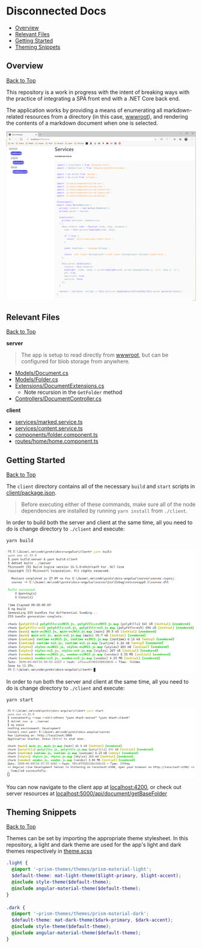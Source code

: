 # Disconnected Docs

* [Overview](#overview)
* [Relevant Files](#relevant-files)
* [Getting Started](#getting-started)
* [Theming Snippets](#theming-snippets)

## Overview
[Back to Top](#disconnected-docs)

This repository is a work in progress with the intent of breaking ways with the practice of integrating a SPA front end with a .NET Core back end.

The application works by providing a means of enumerating all markdown-related resources from a directory (in this case, [wwwroot](./server/wwwroot)), and rendering the contents of a markdown document when one is selected.

[![app](./.images/app.png)](./.images/app.png)  

## Relevant Files
[Back to Top](#disconnected-docs)

**server**

> The app is setup to read directly from [wwwroot](./server/wwwroot), but can be configured for blob storage from anywhere.

* [Models/Document.cs](./server/Models/Document.cs)
* [Models/Folder.cs](./server/Models/Folder.cs)
* [Extensions/DocumentExtensions.cs](./server/Extensions/DocumentExtensions.cs)
    * Note recursion in the `GetFolder` method
* [Controllers/DocumentController.cs](./server/Controllers/DocumentController.cs)

**client**

* [services/marked.service.ts](./client/src/app/services/marked.service.ts)
* [services/content.service.ts](./client/src/app/services/content.service.ts)
* [components/folder.component.ts](./client/src/app/components/folder.component.ts)
* [routes/home/home.component.ts](./client/src/app/routes/home/home.component.ts)

## Getting Started
[Back to Top](#disconnected-docs)

The `client` directory contains all of the necessary `build` and `start` scripts in [client/package.json](./client/package.json).

> Before executing either of these commands, make sure all of the node dependencies are installed by running `yarn install` from `./client`.

In order to build both the server and client at the same time, all you need to do is change directory to `./client` and execute:

```bash
yarn build
```

[![yarn-build](./.images/yarn-build.png)](./.images/yarn-build.png)

In order to run both the server and client at the same time, all you need to do is change directory to `./client` and execute:

```bash
yarn start
```

[![yarn-start](./.images/yarn-start.png)](./.images/yarn-start.png)

You can now navigate to the client app at [localhost:4200](http://localhost:4200), or check out server resources at [localhost:5000/api/document/getBaseFolder](http://localhost:5000/api/document/getBaseFolder)

## Theming Snippets
[Back to Top](#disconnected-docs)

Themes can be set by importing the appropriate theme stylesheet. In this repository, a light and dark theme are used for the app's light and dark themes respectively in [theme.scss](https://github.com/JaimeStill/disconnected-docs/blob/master/client/src/theme/themes.scss)

```scss
.light {
  @import '~prism-themes/themes/prism-material-light';
  $default-theme: mat-light-theme($light-primary, $light-accent);
  @include style-theme($default-theme);
  @include angular-material-theme($default-theme);
}

.dark {
  @import '~prism-themes/themes/prism-material-dark';
  $default-theme: mat-dark-theme($dark-primary, $dark-accent);
  @include style-theme($default-theme);
  @include angular-material-theme($default-theme);
}
```
